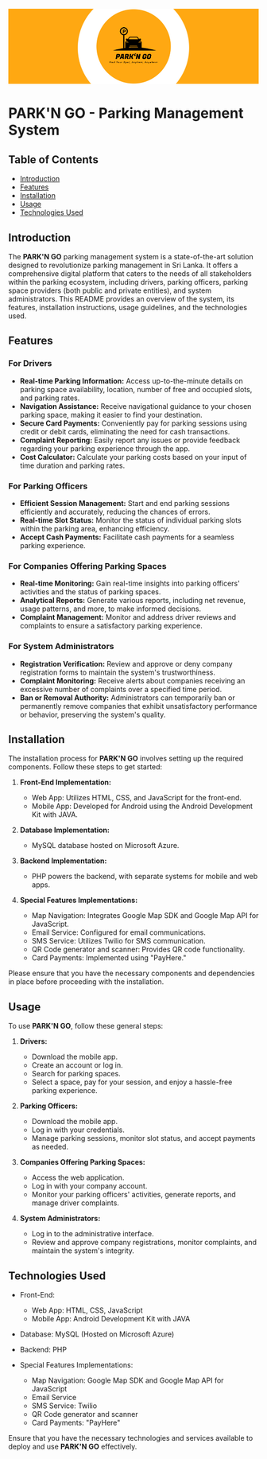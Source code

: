 !["border image](./tests/new_border.jpg)

# PARK'N GO - Parking Management System

## Table of Contents

- [Introduction](#introduction)
- [Features](#features)
- [Installation](#installation)
- [Usage](#usage)
- [Technologies Used](#technologies-used)

## Introduction

The **PARK'N GO** parking management system is a state-of-the-art solution designed to revolutionize parking management in Sri Lanka. It offers a comprehensive digital platform that caters to the needs of all stakeholders within the parking ecosystem, including drivers, parking officers, parking space providers (both public and private entities), and system administrators. This README provides an overview of the system, its features, installation instructions, usage guidelines, and the technologies used.

## Features

### For Drivers

- **Real-time Parking Information:** Access up-to-the-minute details on parking space availability, location, number of free and occupied slots, and parking rates.
- **Navigation Assistance:** Receive navigational guidance to your chosen parking space, making it easier to find your destination.
- **Secure Card Payments:** Conveniently pay for parking sessions using credit or debit cards, eliminating the need for cash transactions.
- **Complaint Reporting:** Easily report any issues or provide feedback regarding your parking experience through the app.
- **Cost Calculator:** Calculate your parking costs based on your input of time duration and parking rates.

### For Parking Officers

- **Efficient Session Management:** Start and end parking sessions efficiently and accurately, reducing the chances of errors.
- **Real-time Slot Status:** Monitor the status of individual parking slots within the parking area, enhancing efficiency.
- **Accept Cash Payments:** Facilitate cash payments for a seamless parking experience.

### For Companies Offering Parking Spaces

- **Real-time Monitoring:** Gain real-time insights into parking officers' activities and the status of parking spaces.
- **Analytical Reports:** Generate various reports, including net revenue, usage patterns, and more, to make informed decisions.
- **Complaint Management:** Monitor and address driver reviews and complaints to ensure a satisfactory parking experience.

### For System Administrators

- **Registration Verification:** Review and approve or deny company registration forms to maintain the system's trustworthiness.
- **Complaint Monitoring:** Receive alerts about companies receiving an excessive number of complaints over a specified time period.
- **Ban or Removal Authority:** Administrators can temporarily ban or permanently remove companies that exhibit unsatisfactory performance or behavior, preserving the system's quality.

## Installation

The installation process for **PARK'N GO** involves setting up the required components. Follow these steps to get started:

1. **Front-End Implementation:**

   - Web App: Utilizes HTML, CSS, and JavaScript for the front-end.
   - Mobile App: Developed for Android using the Android Development Kit with JAVA.

2. **Database Implementation:**

   - MySQL database hosted on Microsoft Azure.

3. **Backend Implementation:**

   - PHP powers the backend, with separate systems for mobile and web apps.

4. **Special Features Implementations:**
   - Map Navigation: Integrates Google Map SDK and Google Map API for JavaScript.
   - Email Service: Configured for email communications.
   - SMS Service: Utilizes Twilio for SMS communication.
   - QR Code generator and scanner: Provides QR code functionality.
   - Card Payments: Implemented using "PayHere."

Please ensure that you have the necessary components and dependencies in place before proceeding with the installation.

## Usage

To use **PARK'N GO**, follow these general steps:

1. **Drivers:**

   - Download the mobile app.
   - Create an account or log in.
   - Search for parking spaces.
   - Select a space, pay for your session, and enjoy a hassle-free parking experience.

2. **Parking Officers:**

   - Download the mobile app.
   - Log in with your credentials.
   - Manage parking sessions, monitor slot status, and accept payments as needed.

3. **Companies Offering Parking Spaces:**

   - Access the web application.
   - Log in with your company account.
   - Monitor your parking officers' activities, generate reports, and manage driver complaints.

4. **System Administrators:**
   - Log in to the administrative interface.
   - Review and approve company registrations, monitor complaints, and maintain the system's integrity.

## Technologies Used

- Front-End:

  - Web App: HTML, CSS, JavaScript
  - Mobile App: Android Development Kit with JAVA

- Database: MySQL (Hosted on Microsoft Azure)

- Backend: PHP

- Special Features Implementations:
  - Map Navigation: Google Map SDK and Google Map API for JavaScript
  - Email Service
  - SMS Service: Twilio
  - QR Code generator and scanner
  - Card Payments: "PayHere"

Ensure that you have the necessary technologies and services available to deploy and use **PARK'N GO** effectively.
